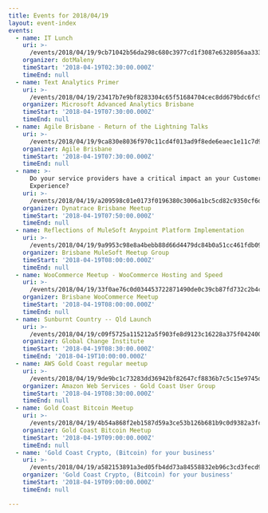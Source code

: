 ```yaml
---
title: Events for 2018/04/19
layout: event-index
events:
  - name: IT Lunch
    uri: >-
      /events/2018/04/19/9cb71042b56da298c680c3977cd1f3087e6328056aa3338a2a90eb250aa42239
    organizer: dotMaleny
    timeStart: '2018-04-19T02:30:00.000Z'
    timeEnd: null
  - name: Text Analytics Primer
    uri: >-
      /events/2018/04/19/23417b7e9bf8283304c65f51684704cec8dd679bdc6fc936263c84c92d7869f2
    organizer: Microsoft Advanced Analytics Brisbane
    timeStart: '2018-04-19T07:30:00.000Z'
    timeEnd: null
  - name: Agile Brisbane - Return of the Lightning Talks
    uri: >-
      /events/2018/04/19/9ca830e8036f970c11cd4f013ad9f8ede6eaec1e11c7d916e8eb548f0851d892
    organizer: Agile Brisbane
    timeStart: '2018-04-19T07:30:00.000Z'
    timeEnd: null
  - name: >-
      Do your service providers have a critical impact an your Customer
      Experience?
    uri: >-
      /events/2018/04/19/a209598c01e0173f0196380c3006a1bc5cd82c9350cf6dc468bde5930e8a48ae
    organizer: Dynatrace Brisbane Meetup
    timeStart: '2018-04-19T07:50:00.000Z'
    timeEnd: null
  - name: Reflections of MuleSoft Anypoint Platform Implementation
    uri: >-
      /events/2018/04/19/9a9953c98e8a4bebb88d66d4479dc84b0a51cc461fdb09bf6214e42a88ca3dbe
    organizer: Brisbane MuleSoft Meetup Group
    timeStart: '2018-04-19T08:00:00.000Z'
    timeEnd: null
  - name: WooCommerce Meetup - WooCommerce Hosting and Speed
    uri: >-
      /events/2018/04/19/33f0ae76c0d034453722871490de0c39cb87fd732c2b4c19761f1404374d1ee8
    organizer: Brisbane WooCommerce Meetup
    timeStart: '2018-04-19T08:00:00.000Z'
    timeEnd: null
  - name: Sunburnt Country -- Qld Launch
    uri: >-
      /events/2018/04/19/c09f5725a115212a5f903fe8d9123c16228a375f0424008f4e5b4eb8885ddaa6
    organizer: Global Change Institute
    timeStart: '2018-04-19T08:30:00.000Z'
    timeEnd: '2018-04-19T10:00:00.000Z'
  - name: AWS Gold Coast regular meetup
    uri: >-
      /events/2018/04/19/9de9bc1c73283dd36942bf82647cf8836b7c5c15e9745df0af9916dac74c42df
    organizer: Amazon Web Services - Gold Coast User Group
    timeStart: '2018-04-19T08:30:00.000Z'
    timeEnd: null
  - name: Gold Coast Bitcoin Meetup
    uri: >-
      /events/2018/04/19/4b54a868f2eb1587d59a3ce53b126b681b9c0d9382a3fc10ad16568f0ce4c166
    organizer: Gold Coast Bitcoin Meetup
    timeStart: '2018-04-19T09:00:00.000Z'
    timeEnd: null
  - name: 'Gold Coast Crypto, (Bitcoin) for your business'
    uri: >-
      /events/2018/04/19/a582153891a3ed05fb4dd73a84558832eb96c3cd3fecd968b8f06fcd67598900
    organizer: 'Gold Coast Crypto, (Bitcoin) for your business'
    timeStart: '2018-04-19T09:00:00.000Z'
    timeEnd: null

---
```

